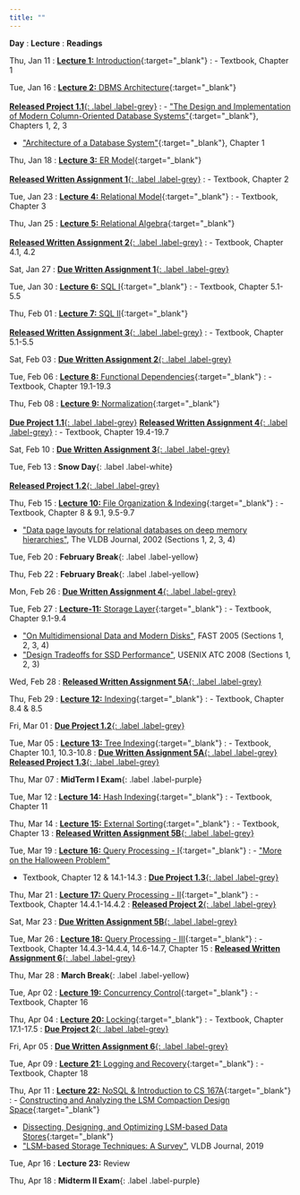 ```yaml
---
title: ""
---
```


**Day**
: **Lecture**
    : **Readings**

Thu, Jan 11
: [**Lecture 1:** Introduction](https://piazza.com/class_profile/get_resource/lqgumfk5p7c3yl/lrctzbztt4m3yk){:target="_blank"}
    : - Textbook, Chapter 1

Tue, Jan 16
: [**Lecture 2:** DBMS Architecture](https://piazza.com/class_profile/get_resource/lqgumfk5p7c3yl/lrguzgmnmx76df){:target="_blank"} <br><br> [**Released Project 1.1**{: .label .label-grey}](/COSI-127B/assignments)
    : - ["The Design and Implementation of Modern Column-Oriented Database Systems"](https://stratos.seas.harvard.edu/files/stratos/files/columnstoresfntdbs.pdf){:target="_blank"}, Chapters 1, 2, 3
- ["Architecture of a Database System"](https://dsf.berkeley.edu/papers/fntdb07-architecture.pdf){:target="_blank"}, Chapter 1

Thu, Jan 18
: [**Lecture 3:** ER Model](https://piazza.com/class_profile/get_resource/lqgumfk5p7c3yl/lrjphqr0th13r8){:target="_blank"} <br><br> [**Released Written Assignment 1**{: .label .label-grey}](/COSI-127B/assignments)
    : - Textbook, Chapter 2

Tue, Jan 23
: [**Lecture 4:** Relational Model](https://piazza.com/class_profile/get_resource/lqgumfk5p7c3yl/lrqwav2x89z654){:target="_blank"}
    : - Textbook, Chapter 3

Thu, Jan 25
: [**Lecture 5:** Relational Algebra](https://piazza.com/class_profile/get_resource/lqgumfk5p7c3yl/lrtrsr1pqp04ig){:target="_blank"} <br><br> [**Released Written Assignment 2**{: .label .label-grey}](/COSI-127B/assignments)
    : - Textbook, Chapter 4.1, 4.2

Sat, Jan 27
: [**Due Written Assignment 1**{: .label .label-grey}](/COSI-127B/assignments)

Tue, Jan 30
: [**Lecture 6:** SQL I](https://piazza.com/class_profile/get_resource/lqgumfk5p7c3yl/ls0x7aahga01b3){:target="_blank"}
    : - Textbook, Chapter 5.1-5.5

Thu, Feb 01
: [**Lecture 7:** SQL II](https://piazza.com/class_profile/get_resource/lqgumfk5p7c3yl/ls3s3andoj36el){:target="_blank"} <br><br> [**Released Written Assignment 3**{: .label .label-grey}](/COSI-127B/assignments)
    : - Textbook, Chapter 5.1-5.5

Sat, Feb 03
: [**Due Written Assignment 2**{: .label .label-grey}](/COSI-127B/assignments)

Tue, Feb 06
: [**Lecture 8:** Functional Dependencies](https://piazza.com/class_profile/get_resource/lqgumfk5p7c3yl/lsaxcj1u7vw5wc){:target="_blank"}
    : - Textbook, Chapter 19.1-19.3

Thu, Feb 08
: [**Lecture 9:** Normalization](https://piazza.com/class_profile/get_resource/lqgumfk5p7c3yl/lsdsb0e2j8n6w8){:target="_blank"} <br><br> [**Due Project 1.1**{: .label .label-grey}](/COSI-127B/assignments) [**Released Written Assignment 4**{: .label .label-grey}](/COSI-127B/assignments)
    : - Textbook, Chapter 19.4-19.7

Sat, Feb 10
: [**Due Written Assignment 3**{: .label .label-grey}](/COSI-127B/assignments)

Tue, Feb 13
: **Snow Day**{: .label .label-white} <br><br> [**Released Project 1.2**{: .label .label-grey}](/COSI-127B/assignments)

Thu, Feb 15
: [**Lecture 10:** File Organization & Indexing](https://piazza.com/class_profile/get_resource/lqgumfk5p7c3yl/lsnse106nl05y4){:target="_blank"}
    : - Textbook, Chapter 8 & 9.1, 9.5-9.7
- ["Data page layouts for relational databases on deep memory hierarchies"](https://link.springer.com/article/10.1007%2Fs00778-002-0074-9), The VLDB Journal, 2002 (Sections 1, 2, 3, 4)

Tue, Feb 20
: **February Break**{: .label .label-yellow}

Thu, Feb 22
: **February Break**{: .label .label-yellow}

Mon, Feb 26
: [**Due Written Assignment 4**{: .label .label-grey}](/COSI-127B/assignments)

Tue, Feb 27
: [**Lecture-11:** Storage Layer](https://piazza.com/class_profile/get_resource/lqgumfk5p7c3yl/lt4xzryggap5ld){:target="_blank"}
    : - Textbook, Chapter 9.1-9.4
- ["On Multidimensional Data and Modern Disks"](https://www.usenix.org/legacy/events/fast05/tech/schlosser/schlosser.pdf), FAST 2005 (Sections 1, 2, 3, 4)
- ["Design Tradeoffs for SSD Performance"](https://www.usenix.org/legacy/events/usenix08/tech/full_papers/agrawal/agrawal_html/index.html), USENIX ATC 2008 (Sections 1, 2, 3)

Wed, Feb 28
: [**Released Written Assignment 5A**{: .label .label-grey}](/COSI-127B/assignments)

Thu, Feb 29
: [**Lecture 12:** Indexing](https://piazza.com/class_profile/get_resource/lqgumfk5p7c3yl/lt7sp85b8go4xc){:target="_blank"}
    : - Textbook, Chapter 8.4 & 8.5

Fri, Mar 01
: [**Due Project 1.2**{: .label .label-grey}](/COSI-127B/assignments)

Tue, Mar 05
: [**Lecture 13:** Tree Indexing](https://piazza.com/class_profile/get_resource/lqgumfk5p7c3yl/ltexx1jfvj31rk){:target="_blank"}
    : - Textbook, Chapter 10.1, 10.3-10.8
: [**Due Written Assignment 5A**{: .label .label-grey}](/COSI-127B/assignments) [**Released Project 1.3**{: .label .label-grey}](/COSI-127B/assignments)

Thu, Mar 07
: **MidTerm I Exam**{: .label .label-purple}

Tue, Mar 12
: [**Lecture 14:** Hash Indexing](https://piazza.com/class_profile/get_resource/lqgumfk5p7c3yl/ltowgvycq1i11){:target="_blank"}
    : - Textbook, Chapter 11

Thu, Mar 14
: [**Lecture 15:** External Sorting](https://piazza.com/class_profile/get_resource/lqgumfk5p7c3yl/ltrqjkpsn9e4bd){:target="_blank"}
    : - Textbook, Chapter 13
: [**Released Written Assignment 5B**{: .label .label-grey}](/COSI-127B/assignments)

Tue, Mar 19
: [**Lecture 16:** Query Processing - I](https://piazza.com/class_profile/get_resource/lqgumfk5p7c3yl/ltyvtfo72a91tm){:target="_blank"}
    : - ["More on the Halloween Problem"](https://web.archive.org/web/20070718223542/http://www.noncombatant.org/trove/fitzpatrick-anecdotes.pdf)
- Textbook, Chapter 12 & 14.1-14.3
: [**Due Project 1.3**{: .label .label-grey}](/COSI-127B/assignments)

Thu, Mar 21
: [**Lecture 17:** Query Processing - II](https://piazza.com/class_profile/get_resource/lqgumfk5p7c3yl/lu1qp47byv33pz){:target="_blank"}
    : - Textbook, Chapter 14.4.1-14.4.2
: [**Released Project 2**{: .label .label-grey}](/COSI-127B/assignments)

Sat, Mar 23
: [**Due Written Assignment 5B**{: .label .label-grey}](/COSI-127B/assignments)

Tue, Mar 26
: [**Lecture 18:** Query Processing - III](https://piazza.com/class_profile/get_resource/lqgumfk5p7c3yl/lu8vs1b4day61n){:target="_blank"}
    : - Textbook, Chapter 14.4.3-14.4.4, 14.6-14.7, Chapter 15
: [**Released Written Assignment 6**{: .label .label-grey}](/COSI-127B/assignments)

Thu, Mar 28
: **March Break**{: .label .label-yellow}

Tue, Apr 02
: [**Lecture 19:** Concurrency Control](https://piazza.com/class_profile/get_resource/lqgumfk5p7c3yl/luiw2jkqrsg5dc){:target="_blank"}
    : - Textbook, Chapter 16

Thu, Apr 04
: [**Lecture 20:** Locking](https://piazza.com/class_profile/get_resource/lqgumfk5p7c3yl/lulqzczfudx73k){:target="_blank"}
    : - Textbook, Chapter 17.1-17.5
: [**Due Project 2**{: .label .label-grey}](/COSI-127B/assignments)

Fri, Apr 05
: [**Due Written Assignment 6**{: .label .label-grey}](/COSI-127B/assignments)

Tue, Apr 09
: [**Lecture 21:** Logging and Recovery](https://piazza.com/class_profile/get_resource/lqgumfk5p7c3yl/lusvxz375xmav){:target="_blank"}
    : - Textbook, Chapter 18

Thu, Apr 11
: [**Lecture 22:** NoSQL & Introduction to CS 167A](https://piazza.com/class_profile/get_resource/lqgumfk5p7c3yl/luvqmu4jpbm6xq){:target="_blank"}
    : - [Constructing and Analyzing the LSM Compaction Design Space](https://arxiv.org/abs/2202.04522){:target="_blank"}
- [Dissecting, Designing, and Optimizing LSM-based Data Stores](https://dl.acm.org/doi/10.1145/3514221.3522563){:target="_blank"}
- ["LSM-based Storage Techniques: A Survey"](https://arxiv.org/abs/1812.07527), VLDB Journal, 2019

Tue, Apr 16
: **Lecture 23:** Review

Thu, Apr 18
: **Midterm II Exam**{: .label .label-purple}
